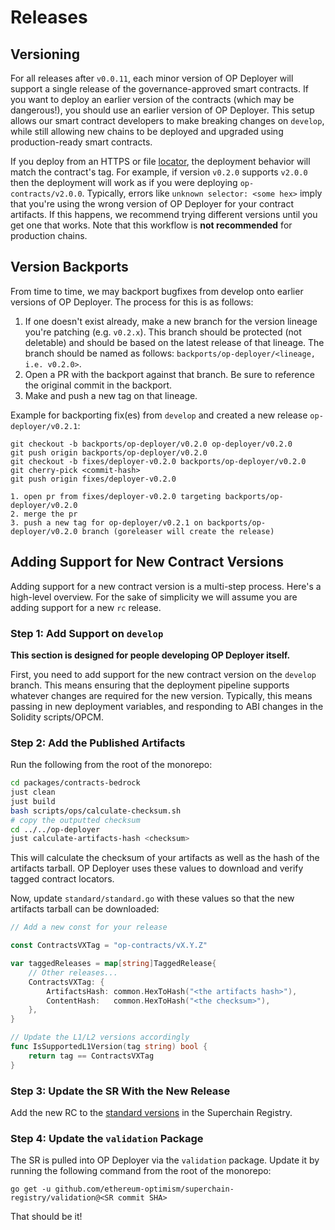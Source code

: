 # Releases

## Versioning

For all releases after `v0.0.11`, each minor version of OP Deployer will support a single release of the
governance-approved smart contracts. If you want to deploy an earlier version of the contracts (which may be
dangerous!), you should use an earlier version of OP Deployer. This setup allows our smart contract developers to make
breaking changes on `develop`, while still allowing new chains to be deployed and upgraded using production-ready smart
contracts.

If you deploy from an HTTPS or file [locator](./artifacts-locators.md), the deployment behavior will match the
contract's tag. For example, if version `v0.2.0` supports `v2.0.0` then the deployment will work as if you were
deploying `op-contracts/v2.0.0`. Typically, errors like `unknown selector: <some hex>` imply that you're using the wrong
version of OP Deployer for your contract artifacts. If this happens, we recommend trying different versions until you
get one that works. Note that this workflow is **not recommended** for production chains.

[releases]: https://github.com/ethereum-optimism/optimism/releases

## Version Backports

From time to time, we may backport bugfixes from develop onto earlier versions of OP Deployer. The process for this is
as follows:

1. If one doesn't exist already, make a new branch for the version lineage you're patching (e.g. `v0.2.x`). This branch
   should be protected (not deletable) and should be based on the latest release of that lineage. The branch should be named as follows:
   `backports/op-deployer/<lineage, i.e. v0.2.0>`.
2. Open a PR with the backport against that branch. Be sure to reference the original commit in the backport.
3. Make and push a new tag on that lineage.

Example for backporting fix(es) from `develop` and created a new release `op-deployer/v0.2.1`:
```
git checkout -b backports/op-deployer/v0.2.0 op-deployer/v0.2.0
git push origin backports/op-deployer/v0.2.0
git checkout -b fixes/deployer-v0.2.0 backports/op-deployer/v0.2.0
git cherry-pick <commit-hash>
git push origin fixes/deployer-v0.2.0

1. open pr from fixes/deployer-v0.2.0 targeting backports/op-deployer/v0.2.0
2. merge the pr
3. push a new tag for op-deployer/v0.2.1 on backports/op-deployer/v0.2.0 branch (goreleaser will create the release)
```

## Adding Support for New Contract Versions

Adding support for a new contract version is a multi-step process. Here's a high-level overview. For the sake of
simplicity we will assume you are adding support for a new `rc` release.

### Step 1: Add Support on `develop`

**This section is designed for people developing OP Deployer itself.**

First, you need to add support for the new contract version on the `develop` branch. This means ensuring that the
deployment pipeline supports whatever changes are required for the new version. Typically, this means passing in new
deployment variables, and responding to ABI changes in the Solidity scripts/OPCM.

### Step 2: Add the Published Artifacts

Run the following from the root of the monorepo:

```bash
cd packages/contracts-bedrock
just clean
just build
bash scripts/ops/calculate-checksum.sh
# copy the outputted checksum
cd ../../op-deployer
just calculate-artifacts-hash <checksum>
```

This will calculate the checksum of your artifacts as well as the hash of the artifacts tarball. OP Deployer uses
these values to download and verify tagged contract locators.

Now, update `standard/standard.go` with these values so that the new artifacts tarball can be downloaded:

```go
// Add a new const for your release

const ContractsVXTag = "op-contracts/vX.Y.Z"

var taggedReleases = map[string]TaggedRelease{
    // Other releases...
    ContractsVXTag: {
		ArtifactsHash: common.HexToHash("<the artifacts hash>"),
		ContentHash:   common.HexToHash("<the checksum>"),
	},
}

// Update the L1/L2 versions accordingly
func IsSupportedL1Version(tag string) bool {
	return tag == ContractsVXTag
}
```

### Step 3: Update the SR With the New Release

Add the new RC to the [standard versions][std-vers] in the Superchain Registry.

[std-vers]: https://github.com/ethereum-optimism/superchain-registry/tree/main/validation/standard

### Step 4: Update the `validation` Package

The SR is pulled into OP Deployer via the `validation` package. Update it by running the following command from the
root of the monorepo:

```shell
go get -u github.com/ethereum-optimism/superchain-registry/validation@<SR commit SHA>
```

That should be it!
